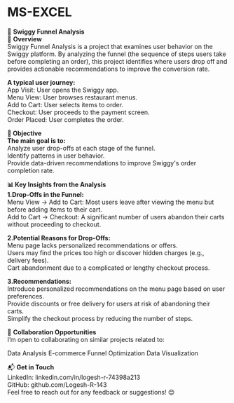 # MS-EXCEL
🍔 <b>Swiggy Funnel Analysis</b><br>
📖 <b>Overview</b><br>
Swiggy Funnel Analysis is a project that examines user behavior on the Swiggy platform. By analyzing the funnel (the sequence of steps users take before completing an order), this project identifies where users drop off and provides actionable recommendations to improve the conversion rate.

<b>A typical user journey:</b><br>
App Visit: User opens the Swiggy app.<br>
Menu View: User browses restaurant menus.<br>
Add to Cart: User selects items to order.<br>
Checkout: User proceeds to the payment screen.<br>
Order Placed: User completes the order.<br>

<b>🎯 Objective</b><br>
<b>The main goal is to:</b><br>
Analyze user drop-offs at each stage of the funnel.<br>
Identify patterns in user behavior.<br>
Provide data-driven recommendations to improve Swiggy's order completion rate.<br>

<b>📊 Key Insights from the Analysis</b><br>
<b>1.Drop-Offs in the Funnel:</b><br>
Menu View → Add to Cart: Most users leave after viewing the menu but before adding items to their cart.<br>
Add to Cart → Checkout: A significant number of users abandon their carts without proceeding to checkout.<br>

<b>2.Potential Reasons for Drop-Offs:</b><br>
Menu page lacks personalized recommendations or offers.<br>
Users may find the prices too high or discover hidden charges (e.g., delivery fees).<br>
Cart abandonment due to a complicated or lengthy checkout process.<br>

<b>3.Recommendations:</b><br>
Introduce personalized recommendations on the menu page based on user preferences.<br>
Provide discounts or free delivery for users at risk of abandoning their carts.<br>
Simplify the checkout process by reducing the number of steps.<br>


🤝 <b>Collaboration Opportunities</b><br>
I’m open to collaborating on similar projects related to:<br>

Data Analysis
E-commerce Funnel Optimization
Data Visualization

📬 <b>Get in Touch</b><br>
LinkedIn: linkedin.com/in/logesh-r-74398a213<br>
GitHub: github.com/Logesh-R-143<br>
Feel free to reach out for any feedback or suggestions! 😊
